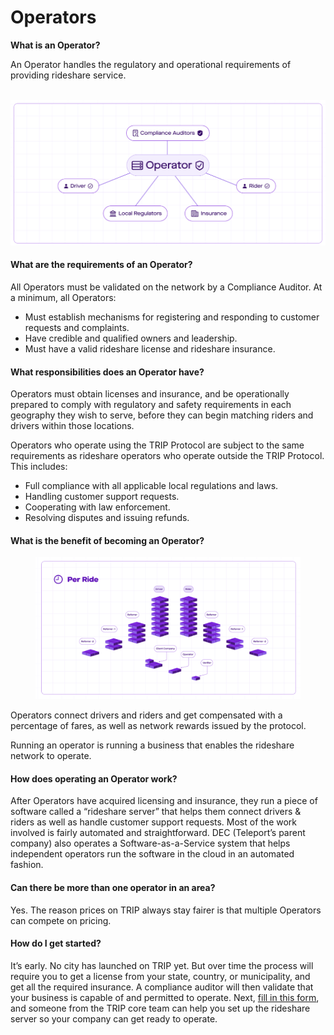 # Operators

**What is an Operator?**

An Operator handles the regulatory and operational requirements of providing rideshare service.

[\
](https://private-user-images.githubusercontent.com/159361266/303765575-b3fa8637-ac99-4302-89ef-fbbf96789ab4.png?jwt=eyJhbGciOiJIUzI1NiIsInR5cCI6IkpXVCJ9.eyJpc3MiOiJnaXRodWIuY29tIiwiYXVkIjoicmF3LmdpdGh1YnVzZXJjb250ZW50LmNvbSIsImtleSI6ImtleTUiLCJleHAiOjE3MDc5MjY5MjUsIm5iZiI6MTcwNzkyNjYyNSwicGF0aCI6Ii8xNTkzNjEyNjYvMzAzNzY1NTc1LWIzZmE4NjM3LWFjOTktNDMwMi04OWVmLWZiYmY5Njc4OWFiNC5wbmc\_WC1BbXotQWxnb3JpdGhtPUFXUzQtSE1BQy1TSEEyNTYmWC1BbXotQ3JlZGVudGlhbD1BS0lBVkNPRFlMU0E1M1BRSzRaQSUyRjIwMjQwMjE0JTJGdXMtZWFzdC0xJTJGczMlMkZhd3M0X3JlcXVlc3QmWC1BbXotRGF0ZT0yMDI0MDIxNFQxNjAzNDVaJlgtQW16LUV4cGlyZXM9MzAwJlgtQW16LVNpZ25hdHVyZT0xZjI4MmE0Mzk4OGVlZDVmZmY1ZjVjMDcxOTc4ZGJhNTExMGQ0MzgxMDI0YjRkZDYwZGUxNGM5MmFhMDdhNGQ2JlgtQW16LVNpZ25lZEhlYWRlcnM9aG9zdCZhY3Rvcl9pZD0wJmtleV9pZD0wJnJlcG9faWQ9MCJ9.lw1b9ou9tJfQN-hds-TdKd4JPuabR\_nilPHdQBdjHiQ)![](<../.gitbook/assets/image (8).png>)

#### **What are the requirements of an Operator?**

All Operators must be validated on the network by a Compliance Auditor. At a minimum, all Operators:

* Must establish mechanisms for registering and responding to customer requests and complaints.
* Have credible and qualified owners and leadership.
* Must have a valid rideshare license and rideshare insurance.

#### **What responsibilities does an Operator have?**

Operators must obtain licenses and insurance, and be operationally prepared to comply with regulatory and safety requirements in each geography they wish to serve, before they can begin matching riders and drivers within those locations.

Operators who operate using the TRIP Protocol are subject to the same requirements as rideshare operators who operate outside the TRIP Protocol. This includes:

* Full compliance with all applicable local regulations and laws.
* Handling customer support requests.
* Cooperating with law enforcement.
* Resolving disputes and issuing refunds.

#### **What is the benefit of becoming an Operator?**

<figure><img src="../.gitbook/assets/image (7).png" alt=""><figcaption></figcaption></figure>

Operators connect drivers and riders and get compensated with a percentage of fares, as well as network rewards issued by the protocol.

Running an operator is running a business that enables the rideshare network to operate.

#### How does operating an Operator work?

After Operators have acquired licensing and insurance, they run a piece of software called a “rideshare server” that helps them connect drivers & riders as well as handle customer support requests. Most of the work involved is fairly automated and straightforward. DEC (Teleport’s parent company) also operates a Software-as-a-Service system that helps independent operators run the software in the cloud in an automated fashion.

#### Can there be more than one operator in an area?

Yes. The reason prices on TRIP always stay fairer is that multiple Operators can compete on pricing.

#### How do I get started?

It’s early. No city has launched on TRIP yet. But over time the process will require you to get a license from your state, country, or municipality, and get all the required insurance. A compliance auditor will then validate that your business is capable of and permitted to operate. Next, [fill in this form](https://44kus966t0o.typeform.com/to/YFyZeLuy), and someone from the TRIP core team can help you set up the rideshare server so your company can get ready to operate.
